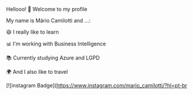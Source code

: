 Hellooo! 👋 Welcome to my profile


My name is Mário Camilotti and ...:


😄 I really like to learn 

📊 I'm working with Business Intelligence

📚 Currently studying Azure and LGPD

🌍 And I also like to travel


[![instagram Badge](https://www.instagram.com/mario_camilotti/?hl=pt-br 




